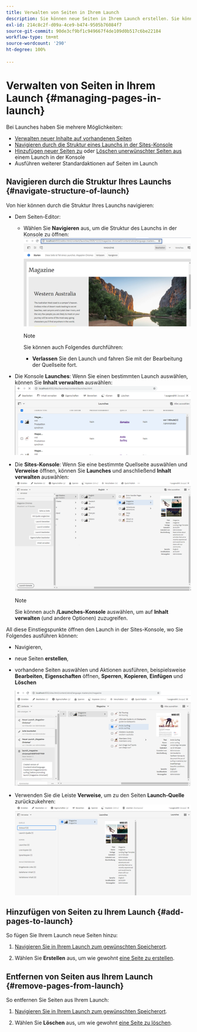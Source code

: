 ```yaml
---
title: Verwalten von Seiten in Ihrem Launch
description: Sie können neue Seiten in Ihrem Launch erstellen. Sie können auch unerwünschte Seiten löschen.
exl-id: 214c8c2f-d09a-4ce9-b474-9505b76084f7
source-git-commit: 90de3cf9bf1c949667f4de109d0b517c6be22184
workflow-type: tm+mt
source-wordcount: '290'
ht-degree: 100%

---
```


# Verwalten von Seiten in Ihrem Launch {#managing-pages-in-launch}

Bei Launches haben Sie mehrere Möglichkeiten:

* [Verwalten neuer Inhalte auf vorhandenen Seiten](/help/sites-cloud/authoring/launches/editing.md)
* [Navigieren durch die Struktur eines Launchs in der Sites-Konsole](#navigate-structure-of-launch)
* [Hinzufügen neuer Seiten zu](#add-pages-to-launch) oder [Löschen unerwünschter Seiten aus](#remove-pages-from-launch) einem Launch in der Konsole
* Ausführen weiterer Standardaktionen auf Seiten im Launch

## Navigieren durch die Struktur Ihres Launchs {#navigate-structure-of-launch}

Von hier können durch die Struktur Ihres Launchs navigieren:

* Dem Seiten-Editor:

   * Wählen Sie **Navigieren** aus, um die Struktur des Launchs in der Konsole zu öffnen:
      ![Navigieren zum Launch über den Seiten-Editor](/help/sites-cloud/authoring/assets/launches-navigate-page-editor.png)

      >[!NOTE]
      >
      >Sie können auch Folgendes durchführen:
      >
      >* **Verlassen** Sie den Launch und fahren Sie mit der Bearbeitung der Quellseite fort.


* Die Konsole **Launches**:
Wenn Sie einen bestimmten Launch auswählen, können Sie **Inhalt verwalten** auswählen:
   ![Launches-Konsole – Verwalten von Inhalten](/help/sites-cloud/authoring/assets/launches-navigate-launches-console.png)

* Die **Sites-Konsole**:
Wenn Sie eine bestimmte Quellseite auswählen und **Verweise** öffnen, können Sie **Launches** und anschließend **Inhalt verwalten** auswählen:
   ![Launches-Konsole – Verwalten von Inhalten](/help/sites-cloud/authoring/assets/launches-navigate-sites-console.png)

   >[!NOTE]
   >
   >Sie können auch **/Launches-Konsole** auswählen, um auf **Inhalt verwalten** (und andere Optionen) zuzugreifen.

All diese Einstiegspunkte öffnen den Launch in der Sites-Konsole, wo Sie Folgendes ausführen können:

* Navigieren,
* neue Seiten **erstellen**,
* vorhandene Seiten auswählen und Aktionen ausführen, beispielsweise **Bearbeiten**, **Eigenschaften** öffnen, **Sperren**, **Kopieren**, **Einfügen** und **Löschen**

   ![Navigieren in der Sites-Konsole über „Inhalt verwalten“](/help/sites-cloud/authoring/assets/launches-navigate-manage-content.png)
* Verwenden Sie die Leiste **Verweise**, um zu den Seiten **Launch-Quelle** zurückzukehren:
   ![Sites-Konsole – Launch-Quelle](/help/sites-cloud/authoring/assets/launches-navigate-launch-source.png)

## Hinzufügen von Seiten zu Ihrem Launch {#add-pages-to-launch}

So fügen Sie Ihrem Launch neue Seiten hinzu:

1. [Navigieren Sie in Ihrem Launch zum gewünschten Speicherort](#navigate-structure-of-launch).

1. Wählen Sie **Erstellen** aus, um wie gewohnt [eine Seite zu erstellen](/help/sites-cloud/authoring/fundamentals/organizing-pages.md#creating-a-new-page).

## Entfernen von Seiten aus Ihrem Launch {#remove-pages-from-launch}

So entfernen Sie Seiten aus Ihrem Launch:

1. [Navigieren Sie in Ihrem Launch zum gewünschten Speicherort](#navigate-structure-of-launch).

1. Wählen Sie **Löschen** aus, um wie gewohnt [eine Seite zu löschen](/help/sites-cloud/authoring/fundamentals/organizing-pages.md#deleting-a-page).
